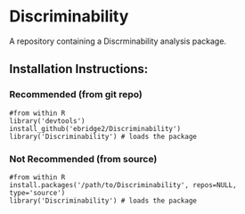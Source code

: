 # Discriminability
A repository containing a Discrminability analysis package.

## Installation Instructions:

### Recommended (from git repo)

    #from within R
    library('devtools')
    install_github('ebridge2/Discriminability')
    library('Discriminability') # loads the package
    
### Not Recommended (from source)
    #from within R
    install.packages('/path/to/Discriminability', repos=NULL, type='source')
    library('Discriminability') # loads the package

